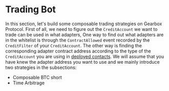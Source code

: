 # Trading Bot

In this section, let's build some composable trading strategies on Gearbox Protocol. First of all, we need to figure out the `CreditAccount` we want to trade can be used in what adapters, One way to find out what adapters are in the whitelist is through the `ContractAllowed` event recorded by the `CreditFilter` of your `CreditAccount`. The other way is finding the corresponding adapter contract address according to the type of the `CreditAccount` you are using in [deployed contacts](/docs/documentation/deployments/deployed-contracts). We will assume that you have knew the adapter address you want to use and we mainly introduce two strategies in the subsections:

* Composable BTC short
* Time Arbitrage
